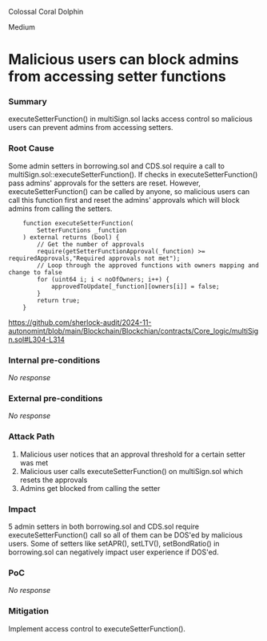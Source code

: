 Colossal Coral Dolphin

Medium

# Malicious users can block admins from accessing setter functions

### Summary

executeSetterFunction() in multiSign.sol lacks access control so malicious users can prevent admins from accessing setters.

### Root Cause

Some admin setters in borrowing.sol and CDS.sol require a call to multiSign.sol::executeSetterFunction(). If checks in executeSetterFunction() pass admins' approvals for the setters are reset. However, executeSetterFunction() can be called by anyone, so malicious users can call this function first and reset the admins' approvals which will block admins from calling the setters.
```solidity
    function executeSetterFunction(
        SetterFunctions _function
    ) external returns (bool) {
        // Get the number of approvals
        require(getSetterFunctionApproval(_function) >= requiredApprovals,"Required approvals not met");
        // Loop through the approved functions with owners mapping and change to false
        for (uint64 i; i < noOfOwners; i++) {
            approvedToUpdate[_function][owners[i]] = false;
        }
        return true;
    }
```
https://github.com/sherlock-audit/2024-11-autonomint/blob/main/Blockchain/Blockchian/contracts/Core_logic/multiSign.sol#L304-L314

### Internal pre-conditions

_No response_

### External pre-conditions

_No response_

### Attack Path

1. Malicious user notices that an approval threshold for a certain setter was met
2. Malicious user calls executeSetterFunction() on multiSign.sol which resets the approvals
3. Admins get blocked from calling the setter

### Impact

5 admin setters in both borrowing.sol and CDS.sol require executeSetterFunction() call so all of them can be DOS'ed by malicious users. Some of setters like setAPR(), setLTV(), setBondRatio() in borrowing.sol can negatively impact user experience if DOS'ed.

### PoC

_No response_

### Mitigation

Implement access control to executeSetterFunction().